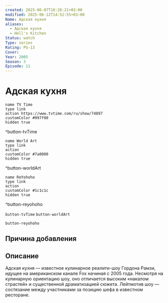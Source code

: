 ```yaml
---
created: 2025-06-07T18:28:21+03:00
modified: 2025-06-12T14:52:55+03:00
Name: Адская кухня
aliases:
  - Адская кухня
  - Hell's Kitchen
Status: watch
Type: series
Rating: PG-13
Cover: 
Year: 2005
Season: 3
Episode: 11
---
```


# Адская кухня




```button
name TV Time
type link
action https://www.tvtime.com/ru/show/74897
customColor #997f00
hidden true
```
^button-tvTime

```button
name World Art
type link
action 
customColor #7a0000
hidden true
```
^button-worldArt

```button
name ReYohoho
type link
action 
customColor #1c1c1c
hidden true
```
^button-reyohoho



`button-tvTime` `button-worldArt`

`button-reyohoho`

## Причина добавления




## Описание

Адская кухня — известное кулинарное реалити-шоу Гордона Рамзи, идущее на американском канале Fox начиная с 2005 года. Несмотря на кулинарную ориентацию шоу, оно отличается высоким «накалом страстей» и существенной драматизацией сюжета. Лейтмотив шоу — состязание между участниками за позицию шефа в известном ресторане.
